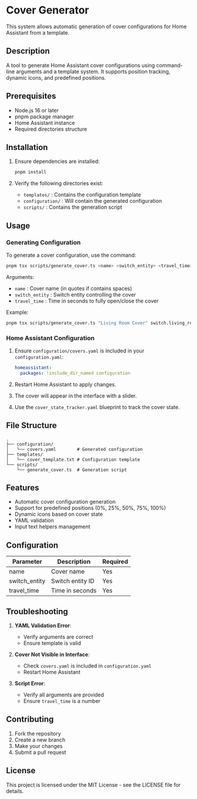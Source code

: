 # Cover Generator

This system allows automatic generation of cover configurations for Home Assistant from a template.

## Description
A tool to generate Home Assistant cover configurations using command-line arguments and a template system. It supports position tracking, dynamic icons, and predefined positions.

## Prerequisites
- Node.js 16 or later
- pnpm package manager
- Home Assistant instance
- Required directories structure

## Installation

1. Ensure dependencies are installed:
   ```bash
   pnpm install
   ```

2. Verify the following directories exist:
   - `templates/` : Contains the configuration template
   - `configuration/` : Will contain the generated configuration
   - `scripts/` : Contains the generation script

## Usage

### Generating Configuration

To generate a cover configuration, use the command:

```bash
pnpm tsx scripts/generate_cover.ts <name> <switch_entity> <travel_time>
```

Arguments:
- `name` : Cover name (in quotes if contains spaces)
- `switch_entity` : Switch entity controlling the cover
- `travel_time` : Time in seconds to fully open/close the cover

Example:
```bash
pnpm tsx scripts/generate_cover.ts "Living Room Cover" switch.living_room_cover 30
```

### Home Assistant Configuration

1. Ensure `configuration/covers.yaml` is included in your `configuration.yaml`:
   ```yaml
   homeassistant:
     packages: !include_dir_named configuration
   ```

2. Restart Home Assistant to apply changes.

3. The cover will appear in the interface with a slider.

4. Use the `cover_state_tracker.yaml` blueprint to track the cover state.

## File Structure

```
.
├── configuration/
│   └── covers.yaml        # Generated configuration
├── templates/
│   └── cover_template.txt # Configuration template
└── scripts/
    └── generate_cover.ts  # Generation script
```

## Features

- Automatic cover configuration generation
- Support for predefined positions (0%, 25%, 50%, 75%, 100%)
- Dynamic icons based on cover state
- YAML validation
- Input text helpers management

## Configuration

| Parameter | Description | Required |
|-----------|-------------|----------|
| name | Cover name | Yes |
| switch_entity | Switch entity ID | Yes |
| travel_time | Time in seconds | Yes |

## Troubleshooting

1. **YAML Validation Error**:
   - Verify arguments are correct
   - Ensure template is valid

2. **Cover Not Visible in Interface**:
   - Check `covers.yaml` is included in `configuration.yaml`
   - Restart Home Assistant

3. **Script Error**:
   - Verify all arguments are provided
   - Ensure `travel_time` is a number

## Contributing

1. Fork the repository
2. Create a new branch
3. Make your changes
4. Submit a pull request

## License

This project is licensed under the MIT License - see the LICENSE file for details.